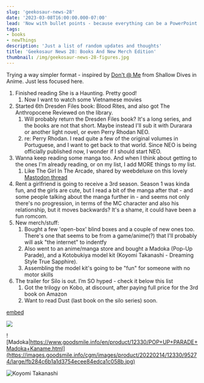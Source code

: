 ```yaml
---
slug: 'geekosaur-news-28'
date: '2023-03-08T16:00:00.000-07:00'
lead: 'Now with bullet points - because everything can be a PowerPoint'
tags:
- books
- newThings
description: 'Just a list of random updates and thoughts'
title: 'Geekosaur News 28: Books And New Merch Edition'
thumbnail: /img/geekosaur-news-28-figures.jpg
---
```


Trying a way simpler format - inspired by [Don't @ Me](https://shallowdivesinanime.wordpress.com/tag/dont-me/) from Shallow Dives in Anime. Just less focused here.

1. Finished reading She is a Haunting. Pretty good!
	1. Now I want to watch some Vietnamese movies 
2. Started 6th Dresden Files book: Blood Rites, and also got The Anthropocene Reviewed on the library. 
	1. Will probably return the Dresden Files book? It's a long series, and the books are not that short. Maybe instead I'll sub it with Durarara or another light novel, or even Perry Rhodan NEO.
	2. re: Perry Rhodan. I read quite a few of the original volumes in Portuguese, and I want to get back to that world. Since NEO is being officially published now, I wonder if I should start NEO.
3. Wanna keep reading some manga too. And when I think about getting to the ones I'm already reading, or on my list, I add MORE things to my list.
	1. Like The Girl In The Arcade, shared by weebdeluxe on this lovely [Mastodon thread](https://mastodon.social/@weebdeluxe/109989125905136524)
4. Rent a girlfriend is going to receive a 3rd season. Season 1 was kinda fun, and the girls are cute, but I read a bit of the manga after that - and some people talking about the manga further in - and seems not only there's no progression, in terms of the MC character and also his relationship, but it moves backwards? It's a shame, it could have been a fun romcom.
5. New merch/stuff:
	1. Bought a few 'open-box' blind boxes and a couple of new ones too. There's one that seems to be from a game/anime(?) that I'll probably will ask "the internet" to indentfy
	2. Also went to an anime/manga store and bought a Madoka (Pop-Up Parade), and a Kotobukiya model kit (Koyomi Takanashi - Dreaming Style True Sapphire).
	3. Assembling the model kit's going to be "fun" for someone with no motor skills
6. The trailer for Silo is out. I’m SO hyped - check it below this list
	1. Got the trilogy on Kobo, at discount, after paying full price for the 3rd book on Amazon
	2. Want to read Dust (last book on the silo series) soon.

[embed](https://www.youtube.com/watch?v=bBMajXwi6Cs)

![](img/geekosaur-news-28-figures.jpg)

![Madoka|https://www.goodsmile.info/en/product/12330/POP+UP+PARADE+Madoka+Kaname.html](https://images.goodsmile.info/cgm/images/product/20220214/12330/95274/large/fb284c6b1a1d3754ecee84edca1c058b.jpg)

![Koyomi Takanashi](img/Koyomi-Takanashi.png)
